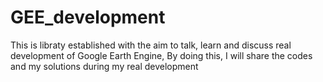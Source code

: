 # GEE_development
This is libraty established with the aim to talk, learn and discuss real development of Google Earth Engine, By doing this, I will share the codes and my solutions during my real development 
